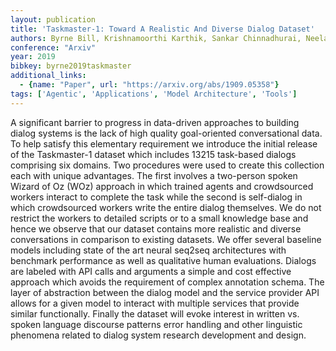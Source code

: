```yaml
---
layout: publication
title: 'Taskmaster-1: Toward A Realistic And Diverse Dialog Dataset'
authors: Byrne Bill, Krishnamoorthi Karthik, Sankar Chinnadhurai, Neelakantan Arvind, Duckworth Daniel, Yavuz Semih, Goodrich Ben, Dubey Amit, Cedilnik Andy, Kim Kyu-young
conference: "Arxiv"
year: 2019
bibkey: byrne2019taskmaster
additional_links:
  - {name: "Paper", url: "https://arxiv.org/abs/1909.05358"}
tags: ['Agentic', 'Applications', 'Model Architecture', 'Tools']
---
```

A significant barrier to progress in data-driven approaches to building dialog systems is the lack of high quality goal-oriented conversational data. To help satisfy this elementary requirement we introduce the initial release of the Taskmaster-1 dataset which includes 13215 task-based dialogs comprising six domains. Two procedures were used to create this collection each with unique advantages. The first involves a two-person spoken Wizard of Oz (WOz) approach in which trained agents and crowdsourced workers interact to complete the task while the second is self-dialog in which crowdsourced workers write the entire dialog themselves. We do not restrict the workers to detailed scripts or to a small knowledge base and hence we observe that our dataset contains more realistic and diverse conversations in comparison to existing datasets. We offer several baseline models including state of the art neural seq2seq architectures with benchmark performance as well as qualitative human evaluations. Dialogs are labeled with API calls and arguments a simple and cost effective approach which avoids the requirement of complex annotation schema. The layer of abstraction between the dialog model and the service provider API allows for a given model to interact with multiple services that provide similar functionally. Finally the dataset will evoke interest in written vs. spoken language discourse patterns error handling and other linguistic phenomena related to dialog system research development and design.
